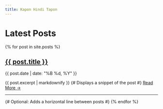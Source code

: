 ```yaml
---
title: Kapon Hindi Tapon
---
```


<h1>Latest Posts</h1>

{% for post in site.posts %}
  <div class="post-preview">
    <h2>
      <a href="{{ post.url | relative_url }}">{{ post.title }}</a>
    </h2>
    <p class="post-meta">
      {{ post.date | date: "%B %d, %Y" }}
    </p>
    {{ post.excerpt | markdownify }} {# Displays a snippet of the post #}
    <a href="{{ post.url | relative_url }}">Read More &rarr;</a>
  </div>
  <hr> {# Optional: Adds a horizontal line between posts #}
{% endfor %}
